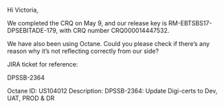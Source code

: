 Hi Victoria,

We completed the CRQ on May 9, and our release key is RM-EBTSBS17-DPSEBITADE-179, with CRQ number CRQ000014447532.

We have also been using Octane. Could you please check if there’s any reason why it’s not reflecting correctly from our side?

JIRA ticket for reference:

DPSSB-2364

Octane ID: US104012
Description: DPSSB-2364: Update Digi-certs to Dev, UAT, PROD & DR
